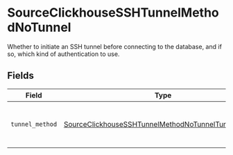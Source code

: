 # SourceClickhouseSSHTunnelMethodNoTunnel

Whether to initiate an SSH tunnel before connecting to the database, and if so, which kind of authentication to use.


## Fields

| Field                                                                                                                             | Type                                                                                                                              | Required                                                                                                                          | Description                                                                                                                       |
| --------------------------------------------------------------------------------------------------------------------------------- | --------------------------------------------------------------------------------------------------------------------------------- | --------------------------------------------------------------------------------------------------------------------------------- | --------------------------------------------------------------------------------------------------------------------------------- |
| `tunnel_method`                                                                                                                   | [SourceClickhouseSSHTunnelMethodNoTunnelTunnelMethod](../../models/shared/sourceclickhousesshtunnelmethodnotunneltunnelmethod.md) | :heavy_check_mark:                                                                                                                | No ssh tunnel needed to connect to database                                                                                       |
